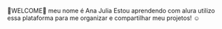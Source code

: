 💜WELCOME💜
meu nome é Ana Julia
Estou aprendendo com alura
utilizo essa plataforma para me organizar e compartilhar meu projetos! ☺️
